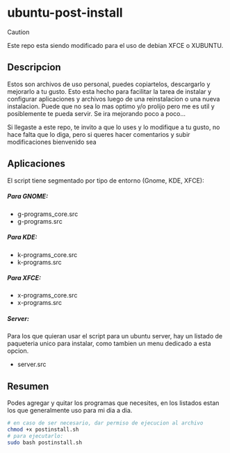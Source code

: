 # ubuntu-post-install

> [!CAUTION]
> Este repo esta siendo modificado para el uso de debian XFCE o XUBUNTU.

## Descripcion
Estos son archivos de uso personal, puedes copiartelos, descargarlo y mejorarlo a tu gusto. 
Esto esta hecho para facilitar la tarea de instalar y configurar aplicaciones y archivos luego de una reinstalacion o una nueva instalacion.
Puede que no sea lo mas optimo y/o prolijo pero me es util y posiblemente te pueda servir.
Se ira mejorando poco a poco...

Si llegaste a este repo, te invito a que lo uses y lo modifique a tu gusto, no hace falta que lo diga, pero si queres hacer comentarios y subir modificaciones bienvenido sea

## Aplicaciones

El script tiene segmentado por tipo de entorno (Gnome, KDE, XFCE):
##### Para GNOME:
- g-programs_core.src
- g-programs.src

##### Para KDE:
- k-programs_core.src
- k-programs.src

##### Para XFCE:
- x-programs_core.src
- x-programs.src

##### Server:
Para los que quieran usar el script para un ubuntu server, hay un listado de paqueteria unico para instalar, como tambien un menu dedicado a esta opcion.
- server.src

## Resumen

Podes agregar y quitar los programas que necesites, en los listados estan los que generalmente uso para mi dia a dia.

```bash
# en caso de ser necesario, dar permiso de ejecucion al archivo
chmod +x postinstall.sh
# para ejecutarlo:
sudo bash postinstall.sh
```

